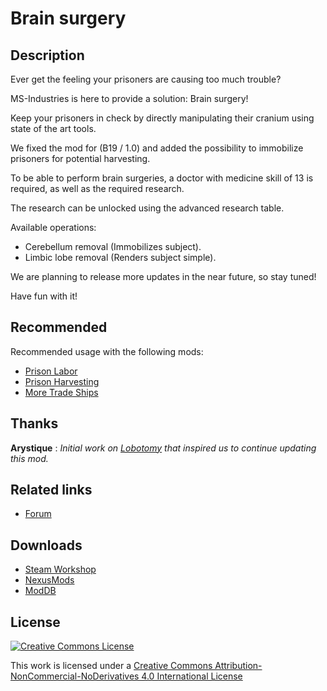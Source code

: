 # Brain surgery

## Description

Ever get the feeling your prisoners are causing too much trouble?

MS-Industries is here to provide a solution: Brain surgery!

Keep your prisoners in check by directly manipulating their cranium using state of the art tools.

We fixed the mod for (B19 / 1.0) and added the possibility to immobilize prisoners for potential harvesting.

To be able to perform brain surgeries, a doctor with medicine skill of 13 is required, as well as the required research.

The research can be unlocked using the advanced research table.

Available operations:
- Cerebellum removal (Immobilizes subject).
- Limbic lobe removal (Renders subject simple).

We are planning to release more updates in the near future, so stay tuned!

Have fun with it!

## Recommended

Recommended usage with the following mods:

- [Prison Labor](https://steamcommunity.com/sharedfiles/filedetails/?id=972057888)
- [Prison Harvesting](https://steamcommunity.com/sharedfiles/filedetails/?id=730854291)
- [More Trade Ships](https://steamcommunity.com/sharedfiles/filedetails/?id=725465444)

## Thanks

**Arystique** : *Initial work on [Lobotomy](https://steamcommunity.com/sharedfiles/filedetails/?id=924456375) that inspired us to continue updating this mod.*

## Related links

- [Forum](https://ludeon.com/forums/index.php?topic=45921.0)

## Downloads

- [Steam Workshop](https://steamcommunity.com/sharedfiles/filedetails/?id=1524343978)
- [NexusMods](https://www.nexusmods.com/rimworld/mods/266)
- [ModDB](https://www.moddb.com/mods/ms-i-brain-surgery-b19)

## License

<a rel="license" href="http://creativecommons.org/licenses/by-nc-nd/4.0/">
<img alt="Creative Commons License" style="border-width:0" src="https://i.creativecommons.org/l/by-nc-nd/4.0/88x31.png" />
</a>

This work is licensed under a [Creative Commons Attribution-NonCommercial-NoDerivatives 4.0 International License](http://creativecommons.org/licenses/by-nc-nd/4.0/)
